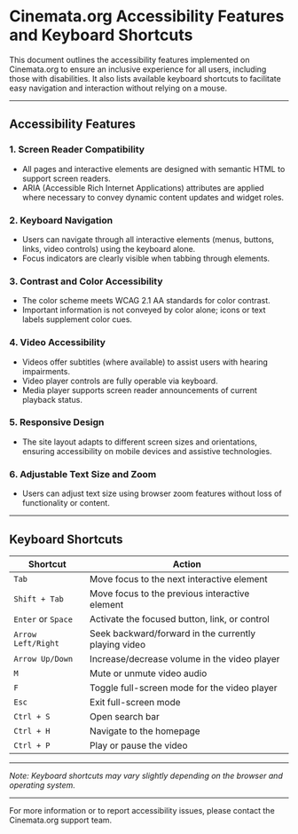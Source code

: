 # Cinemata.org Accessibility Features and Keyboard Shortcuts

This document outlines the accessibility features implemented on Cinemata.org to ensure an inclusive experience for all users, including those with disabilities. It also lists available keyboard shortcuts to facilitate easy navigation and interaction without relying on a mouse.

---

## Accessibility Features

### 1. Screen Reader Compatibility
- All pages and interactive elements are designed with semantic HTML to support screen readers.
- ARIA (Accessible Rich Internet Applications) attributes are applied where necessary to convey dynamic content updates and widget roles.

### 2. Keyboard Navigation
- Users can navigate through all interactive elements (menus, buttons, links, video controls) using the keyboard alone.
- Focus indicators are clearly visible when tabbing through elements.

### 3. Contrast and Color Accessibility
- The color scheme meets WCAG 2.1 AA standards for color contrast.
- Important information is not conveyed by color alone; icons or text labels supplement color cues.

### 4. Video Accessibility
- Videos offer subtitles (where available) to assist users with hearing impairments.
- Video player controls are fully operable via keyboard.
- Media player supports screen reader announcements of current playback status.

### 5. Responsive Design
- The site layout adapts to different screen sizes and orientations, ensuring accessibility on mobile devices and assistive technologies.

### 6. Adjustable Text Size and Zoom
- Users can adjust text size using browser zoom features without loss of functionality or content.

---

## Keyboard Shortcuts

| Shortcut             | Action                                               |
|----------------------|-----------------------------------------------------|
| `Tab`                | Move focus to the next interactive element          |
| `Shift + Tab`        | Move focus to the previous interactive element      |
| `Enter` or `Space`   | Activate the focused button, link, or control       |
| `Arrow Left/Right`   | Seek backward/forward in the currently playing video |
| `Arrow Up/Down`      | Increase/decrease volume in the video player        |
| `M`                  | Mute or unmute video audio                           |
| `F`                  | Toggle full-screen mode for the video player        |
| `Esc`                | Exit full-screen mode                                |
| `Ctrl + S`           | Open search bar                                      |
| `Ctrl + H`           | Navigate to the homepage                             |
| `Ctrl + P`           | Play or pause the video                              |

---

*Note: Keyboard shortcuts may vary slightly depending on the browser and operating system.*

---

For more information or to report accessibility issues, please contact the Cinemata.org support team.
